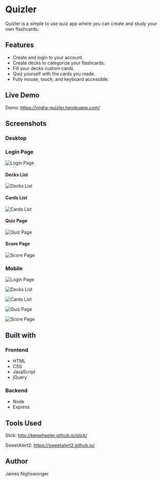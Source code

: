 Quizler
=============
Quizler is a simple to use quiz app where you can create and study your own flashcards.

Features
---------
* Create and login to your account.
* Create decks to categorize your flashcards.
* Fill your decks custom cards.
* Quiz yourself with the cards you made.
* Fully mouse, touch, and keyboard accessible.

Live Demo
---------
Demo: https://jnighs-quizler.herokuapp.com/

Screenshots
-----------
### Desktop
### Login Page
![Login Page](https://i.imgur.com/X3S2Ugb.png)

#### Decks List
![Decks List](https://i.imgur.com/BeNpnrw.png)

#### Cards List
![Cards List](https://i.imgur.com/elBNNZU.png)

#### Quiz Page
![Quiz Page](https://i.imgur.com/pYmnr9h.png)

#### Score Page
![Score Page](https://i.imgur.com/kyoBHzh.png)

### Mobile
![Login Page](https://i.imgur.com/CcYOv6q.png)

![Decks List](https://i.imgur.com/RXeAzRu.png)

![Cards List](https://i.imgur.com/1g0CdzZ.png)

![Quiz Page](https://i.imgur.com/xt2aAph.png)

![Score Page](https://i.imgur.com/cUtPVWr.png)

Built with
----------
### Frontend
* HTML
* CSS
* JavaScript
* jQuery

### Backend
* Node
* Express

Tools Used
---------

Slick: http://kenwheeler.github.io/slick/

SweetAlert2: https://sweetalert2.github.io/

Author
-------
James Nighswonger
